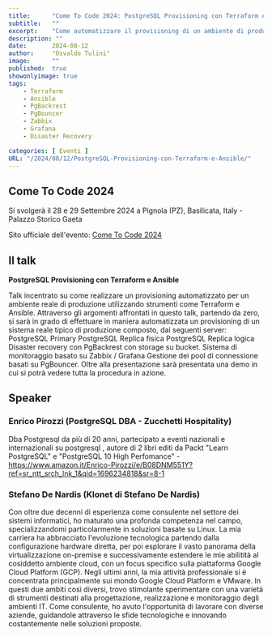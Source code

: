 ```yaml
---
title:      "Come To Code 2024: PostgreSQL Provisioning con Terraform e Ansible"
subtitle:   ""
excerpt:    "Come automatizzare il provisioning di un ambiente di produzione reale usando Terraform e Ansible. Verranno configurati server PostgreSQL (primario, repliche, disaster recovery), un sistema di monitoraggio con Zabbix/Grafana e la gestione delle connessioni con PgBouncer. È inclusa una demo pratica che mostra l'intero processo."
description: ""
date:       2024-08-12
author:     "Osvaldo Tulini"
image:      ""
published:  true
showonlyimage: true
tags:
    - Terraform
    - Ansible
    - PgBackrest
    - PgBouncer
    - Zabbix
    - Grafana
    - Disaster Recovery

categories: [ Eventi ]
URL: "/2024/08/12/PostgreSQL-Provisioning-con-Terraform-e-Ansible/"
---
```


## Come To Code 2024

Si svolgerà il 28 e 29 Settembre 2024 a Pignola (PZ), Basilicata, Italy - Palazzo Storico Gaeta

Sito ufficiale dell'evento: [Come To Code 2024](https://www.cometocode.it/)

## Il talk

**PostgreSQL Provisioning con Terraform e Ansible**

Talk incentrato su come realizzare un provisioning automatizzato per un ambiente reale di produzione utilizzando strumenti come Terraform e Ansible. Attraverso gli argomenti affrontati in questo talk, partendo da zero, si sarà in grado di effettuare in maniera automatizzata un provisioning di un sistema reale tipico di produzione composto, dai seguenti server: PostgreSQL Primary PostgreSQL Replica fisica PostgreSQL Replica logica Disaster recovery con PgBackrest con storage su bucket. Sistema di monitoraggio basato su Zabbix / Grafana Gestione dei pool di connessione basati su PgBouncer. Oltre alla presentazione sarà presentata una demo in cui si potrà vedere tutta la procedura in azione.

## Speaker

### Enrico Pirozzi (PostgreSQL DBA - Zucchetti Hospitality)

Dba Postgresql da più di 20 anni, partecipato a eventi nazionali e internazionali su postgresql , autore di 2 libri editi da Packt "Learn PostgreSQL" e "PostgreSQL 10 High Perfomance" - https://www.amazon.it/Enrico-Pirozzi/e/B08DNM551Y?ref=sr_ntt_srch_lnk_1&qid=1696234818&sr=8-1


### Stefano De Nardis (Klonet di Stefano De Nardis)

Con oltre due decenni di esperienza come consulente nel settore dei sistemi informatici, ho maturato una profonda competenza nel campo, specializzandomi particolarmente in soluzioni basate su Linux. La mia carriera ha abbracciato l'evoluzione tecnologica partendo dalla configurazione hardware diretta, per poi esplorare il vasto panorama della virtualizzazione on-premise e successivamente estendere le mie abilitità al cosiddetto ambiente cloud, con un focus specifico sulla piattaforma Google Cloud Platform (GCP). Negli ultimi anni, la mia attività professionale si è concentrata principalmente sui mondo Google Cloud Platform e VMware. In questi due ambiti così diversi, trovo stimolante sperimentare con una varietà di strumenti destinati alla progettazione, realizzazione e monitoraggio degli ambienti IT. Come consulente, ho avuto l'opportunità di lavorare con diverse aziende, guidandole attraverso le sfide tecnologiche e innovando costantemente nelle soluzioni proposte.